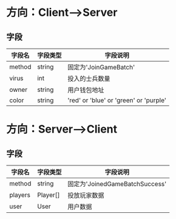 # 方向：Client-->Server
## 字段
| 字段名 | 字段类型 | 字段说明 |
|-------|-------|-------|
| method  | string  | 固定为'JoinGameBatch'  |
| virus  | int  | 投入的士兵数量  |
| owner  | string  | 用户钱包地址  |
| color | string  | 'red' or 'blue' or 'green' or 'purple'  |



# 方向：Server-->Client
## 字段
| 字段名 | 字段类型 | 字段说明 |
|-------|-------|-------|
| method  | string  | 固定为'JoinedGameBatchSuccess'  |
| players  | Player[]  | 投放玩家数据  |
| user  | User  | 用户数据  |
